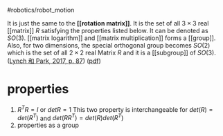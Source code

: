 #robotics/robot_motion 

It is just the same to the **[[rotation matrix]]**.  It is the set of all $3 \times 3$ real [[matrix]] $R$ satisfying the properties listed below. It can be denoted as $SO(3)$. [[matrix logarithm]] and [[matrix multiplication]] forms a [[group]]. Also, for two dimensions, the special orthogonal group becomes $SO(2)$ which is the set of all $2 \times 2$ real Matrix $R$ and it is a [[subgroup]] of $SO(3)$. ([Lynch 和 Park, 2017, p. 87](zotero://select/library/items/CK6BYIEW)) ([pdf](zotero://open-pdf/library/items/97TQKNC2?page=87&annotation=GJYFBT2P))

# properties

1. $R^{T}R=I$ or $det R = 1$
	This two property is interchangeable for $det (R) = det(R^T)$ and $det (RR^{T})=det(R)det(R^T)$ 
2. properties as a group 



‍

‍

